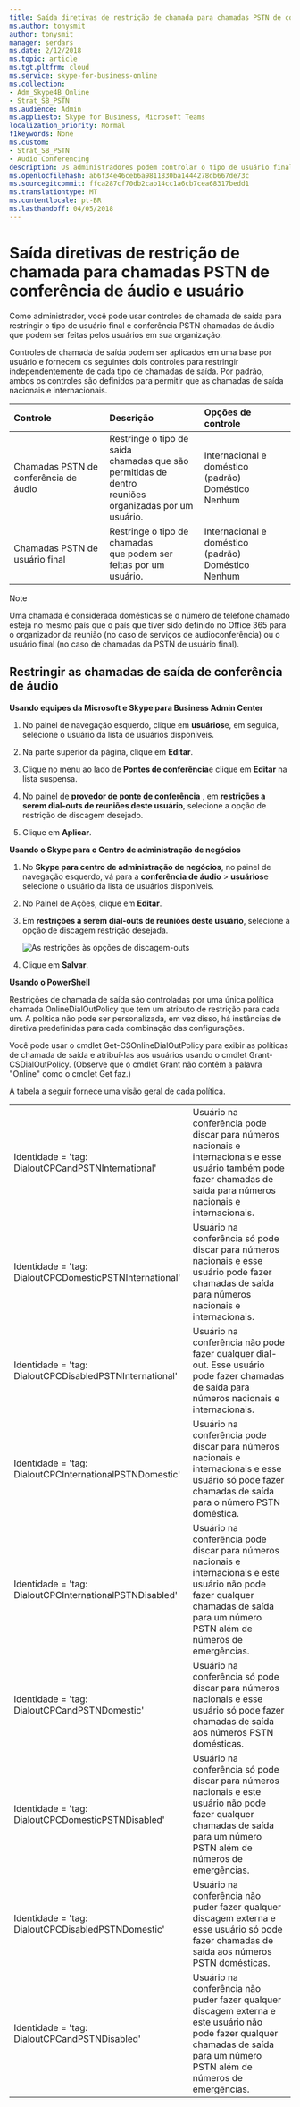 ```yaml
---
title: Saída diretivas de restrição de chamada para chamadas PSTN de conferência de áudio e usuário
ms.author: tonysmit
author: tonysmit
manager: serdars
ms.date: 2/12/2018
ms.topic: article
ms.tgt.pltfrm: cloud
ms.service: skype-for-business-online
ms.collection:
- Adm_Skype4B_Online
- Strat_SB_PSTN
ms.audience: Admin
ms.appliesto: Skype for Business, Microsoft Teams
localization_priority: Normal
f1keywords: None
ms.custom:
- Strat_SB_PSTN
- Audio Conferencing
description: Os administradores podem controlar o tipo de usuário final e conferência PSTN chamadas de áudio que podem ser feitas pelos usuários.
ms.openlocfilehash: ab6f34e46ceb6a9811830ba1444278db667de73c
ms.sourcegitcommit: ffca287cf70db2cab14cc1a6cb7cea68317bedd1
ms.translationtype: MT
ms.contentlocale: pt-BR
ms.lasthandoff: 04/05/2018
---
```

# <a name="outbound-calling-restriction-policies-for-audio-conferencing-and-user-pstn-calls"></a>Saída diretivas de restrição de chamada para chamadas PSTN de conferência de áudio e usuário

Como administrador, você pode usar controles de chamada de saída para restringir o tipo de usuário final e conferência PSTN chamadas de áudio que podem ser feitas pelos usuários em sua organização. 

Controles de chamada de saída podem ser aplicados em uma base por usuário e fornecem os seguintes dois controles para restringir independentemente de cada tipo de chamadas de saída. Por padrão, ambos os controles são definidos para permitir que as chamadas de saída nacionais e internacionais. 

|Controle|Descrição|Opções de controle|
|:-----|:-----|:-----|
|Chamadas PSTN de conferência de áudio|Restringe o tipo de saída </br>chamadas que são permitidas de dentro </br>reuniões organizadas por um usuário.|Internacional e doméstico (padrão)</br>Doméstico</br>Nenhum|
|Chamadas PSTN de usuário final|Restringe o tipo de chamadas </br>que podem ser feitas por um usuário.|Internacional e doméstico (padrão)</br>Doméstico</br>Nenhum|

   > [!NOTE]
   > Uma chamada é considerada domésticas se o número de telefone chamado esteja no mesmo país que o país que tiver sido definido no Office 365 para o organizador da reunião (no caso de serviços de audioconferência) ou o usuário final (no caso de chamadas da PSTN de usuário final). 


## <a name="restrict-audio-conferencing-outbound-calls"></a>Restringir as chamadas de saída de conferência de áudio 

**Usando equipes da Microsoft e Skype para Business Admin Center**

1. No painel de navegação esquerdo, clique em **usuários**e, em seguida, selecione o usuário da lista de usuários disponíveis.

2. Na parte superior da página, clique em **Editar**.

3. Clique no menu ao lado de **Pontes de conferência**e clique em **Editar** na lista suspensa.

4. No painel de **provedor de ponte de conferência** , em **restrições a serem dial-outs de reuniões deste usuário**, selecione a opção de restrição de discagem desejado.

5. Clique em **Aplicar**. 

**Usando o Skype para o Centro de administração de negócios**

1.  No **Skype para centro de administração de negócios**, no painel de navegação esquerdo, vá para a **conferência de áudio** > **usuários**e selecione o usuário da lista de usuários disponíveis.

2.  No Painel de Ações, clique em **Editar**.

3.  Em **restrições a serem dial-outs de reuniões deste usuário**, selecione a opção de discagem restrição desejada.

    ![As restrições às opções de discagem-outs](../images/restrictions-to-dial-outs.png)

5. Clique em **Salvar**.

**Usando o PowerShell**

Restrições de chamada de saída são controladas por uma única política chamada OnlineDialOutPolicy que tem um atributo de restrição para cada um. A política não pode ser personalizada, em vez disso, há instâncias de diretiva predefinidas para cada combinação das configurações. 

Você pode usar o cmdlet Get-CSOnlineDialOutPolicy para exibir as políticas de chamada de saída e atribuí-las aos usuários usando o cmdlet Grant-CSDialOutPolicy. (Observe que o cmdlet Grant não contêm a palavra "Online" como o cmdlet Get faz.) 

A tabela a seguir fornece uma visão geral de cada política.

|||
|:-----|:-----|
|Identidade = 'tag: DialoutCPCandPSTNInternational'    |    Usuário na conferência pode discar para números nacionais e internacionais e esse usuário também pode fazer chamadas de saída para números nacionais e internacionais.    |
|Identidade = 'tag: DialoutCPCDomesticPSTNInternational'  |    Usuário na conferência só pode discar para números nacionais e esse usuário pode fazer chamadas de saída para números nacionais e internacionais.    |
|    Identidade = 'tag: DialoutCPCDisabledPSTNInternational'    |    Usuário na conferência não pode fazer qualquer dial-out. Esse usuário pode fazer chamadas de saída para números nacionais e internacionais.    |
|    Identidade = 'tag: DialoutCPCInternationalPSTNDomestic'    |    Usuário na conferência pode discar para números nacionais e internacionais e esse usuário só pode fazer chamadas de saída para o número PSTN doméstica.    |
|    Identidade = 'tag: DialoutCPCInternationalPSTNDisabled'    |    Usuário na conferência pode discar para números nacionais e internacionais e este usuário não pode fazer qualquer chamadas de saída para um número PSTN além de números de emergências.    |
|    Identidade = 'tag: DialoutCPCandPSTNDomestic'    |    Usuário na conferência só pode discar para números nacionais e esse usuário só pode fazer chamadas de saída aos números PSTN domésticas.    |
|    Identidade = 'tag: DialoutCPCDomesticPSTNDisabled'    |    Usuário na conferência só pode discar para números nacionais e este usuário não pode fazer qualquer chamadas de saída para um número PSTN além de números de emergências.    |
|    Identidade = 'tag: DialoutCPCDisabledPSTNDomestic'    |    Usuário na conferência não puder fazer qualquer discagem externa e esse usuário só pode fazer chamadas de saída aos números PSTN domésticas.    |
|    Identidade = 'tag: DialoutCPCandPSTNDisabled'    |    Usuário na conferência não puder fazer qualquer discagem externa e este usuário não pode fazer qualquer chamadas de saída para um número PSTN além de números de emergências.    |
